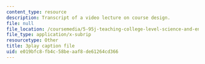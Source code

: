 ```yaml
---
content_type: resource
description: Transcript of a video lecture on course design.
file: null
file_location: /coursemedia/5-95j-teaching-college-level-science-and-engineering-spring-2009/e019bfc8fb4c58beaaf8de61264cd366_V-eWuHXZGnw.vtt
file_type: application/x-subrip
resourcetype: Other
title: 3play caption file
uid: e019bfc8-fb4c-58be-aaf8-de61264cd366
---
```

